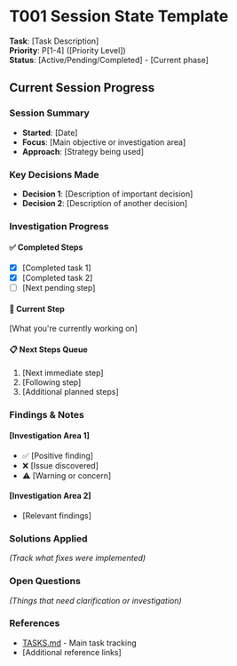 # T001 Session State Template

**Task**: [Task Description]  
**Priority**: P[1-4] ([Priority Level])  
**Status**: [Active/Pending/Completed] - [Current phase]

## Current Session Progress

### Session Summary
- **Started**: [Date]
- **Focus**: [Main objective or investigation area]
- **Approach**: [Strategy being used]

### Key Decisions Made
- **Decision 1**: [Description of important decision]
- **Decision 2**: [Description of another decision]

### Investigation Progress

#### ✅ Completed Steps
- [x] [Completed task 1]
- [x] [Completed task 2]
- [ ] [Next pending step]

#### 🔄 Current Step
[What you're currently working on]

#### 📋 Next Steps Queue
1. [Next immediate step]
2. [Following step]
3. [Additional planned steps]

### Findings & Notes

#### [Investigation Area 1]
- ✅ [Positive finding]
- ❌ [Issue discovered]
- ⚠️ [Warning or concern]

#### [Investigation Area 2]
- [Relevant findings]

### Solutions Applied
*(Track what fixes were implemented)*

### Open Questions
*(Things that need clarification or investigation)*

### References
- [TASKS.md](./TASKS.md) - Main task tracking
- [Additional reference links]